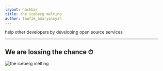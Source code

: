 ```yaml
---
layout: hackbar
title: the iceberg melting
author: taufik_amaryansyah
---
```


help other developers by developing open source services

---

## We are lossing the chance ⏱

![the iceberg melting]({{site.baseurl}}/assets/images/taufik_amaryansyah.jpg)